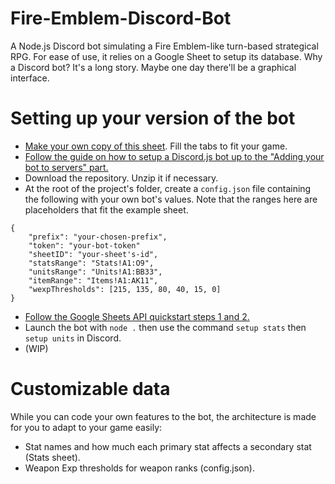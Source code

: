 # Fire-Emblem-Discord-Bot
A Node.js Discord bot simulating a Fire Emblem-like turn-based strategical RPG. For ease of use, it relies on a Google Sheet to setup its database.
Why a Discord bot? It's a long story. Maybe one day there'll be a graphical interface.

# Setting up your version of the bot
- [Make your own copy of this sheet](https://docs.google.com/spreadsheets/d/1FvJf1Hf-kL_tF9Pcqhh2OpPn87UixvOY31N3sIXnvR4/edit?usp=sharing). Fill the tabs to fit your game.
- [Follow the guide on how to setup a Discord.js bot up to the "Adding your bot to servers" part.](https://discordjs.guide/)
- Download the repository. Unzip it if necessary.
- At the root of the project's folder, create a `config.json` file containing the following with your own bot's values. Note that the ranges here are placeholders that fit the example sheet.
```
{
    "prefix": "your-chosen-prefix",
    "token": "your-bot-token"
    "sheetID": "your-sheet's-id",
    "statsRange": "Stats!A1:O9",
    "unitsRange": "Units!A1:BB33",
    "itemRange": "Items!A1:AK11",
    "wexpThresholds": [215, 135, 80, 40, 15, 0]
}
```
- [Follow the Google Sheets API quickstart steps 1 and 2.](https://developers.google.com/sheets/api/quickstart/nodejs)
- Launch the bot with `node .` then use the command `setup stats` then `setup units` in Discord.
- (WIP)

# Customizable data
While you can code your own features to the bot, the architecture is made for you to adapt to your game easily:
- Stat names and how much each primary stat affects a secondary stat (Stats sheet).
- Weapon Exp thresholds for weapon ranks (config.json).